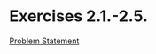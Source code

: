 # Exercises 2.1.-2.5.

[Problem Statement](https://fullstackopen.com/en/part2/rendering_a_collection_modules#exercises-2-1-2-5)

